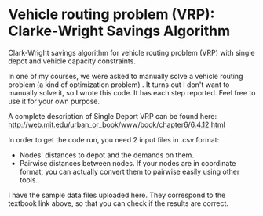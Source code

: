 # Vehicle routing problem (VRP): Clarke-Wright Savings Algorithm
 Clark-Wright savings algorithm for vehicle routing problem (VRP) with single depot and vehicle capacity constraints.
 
 In one of my courses, we were asked to manually solve a vehicle routing problem (a kind of optimization problem) . It turns out I don't want to manually solve it, so I wrote this code. It has each step reported. Feel free to use it for your own purpose.
 
A complete description of Single Deport VRP can be found here:
http://web.mit.edu/urban_or_book/www/book/chapter6/6.4.12.html

In order to get the code run, you need 2 input files in .csv format:
- Nodes' distances to depot and the demands on them.
- Pairwise distances between nodes. If your nodes are in coordinate format, you can actually convert them to pairwise easily using other tools.

I have the sample data files uploaded here. They correspond to the textbook link above, so that you can check if the results are correct.

 
